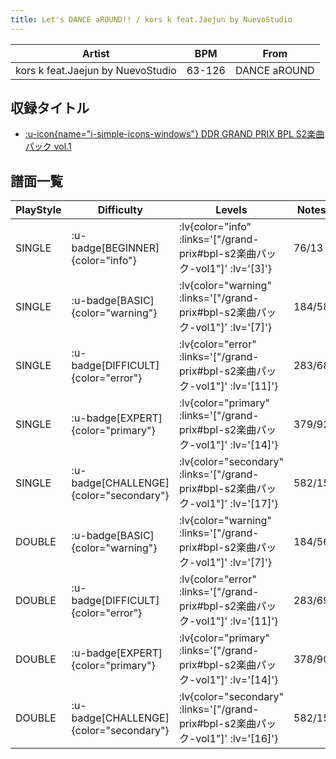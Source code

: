 ```yaml
---
title: Let's DANCE aROUND!! / kors k feat.Jaejun by NuevoStudio
---
```


|Artist|BPM|From|
|------|---|----|
|kors k feat.Jaejun by NuevoStudio|63-126|DANCE aROUND|

## 収録タイトル

- [ :u-icon{name="i-simple-icons-windows"} DDR GRAND PRIX BPL S2楽曲パック vol.1](/grand-prix#bpl-s2楽曲パック-vol1)

## 譜面一覧

|PlayStyle|Difficulty|Levels|Notes|Movie|
|---------|----------|------|-----|-----|
|SINGLE| :u-badge[BEGINNER]{color="info"} | :lv{color="info" :links='["/grand-prix#bpl-s2楽曲パック-vol1"]' :lv='[3]'} |76/13||
|SINGLE| :u-badge[BASIC]{color="warning"} | :lv{color="warning" :links='["/grand-prix#bpl-s2楽曲パック-vol1"]' :lv='[7]'} |184/58||
|SINGLE| :u-badge[DIFFICULT]{color="error"} | :lv{color="error" :links='["/grand-prix#bpl-s2楽曲パック-vol1"]' :lv='[11]'} |283/68||
|SINGLE| :u-badge[EXPERT]{color="primary"} | :lv{color="primary" :links='["/grand-prix#bpl-s2楽曲パック-vol1"]' :lv='[14]'} |379/92||
|SINGLE| :u-badge[CHALLENGE]{color="secondary"} | :lv{color="secondary" :links='["/grand-prix#bpl-s2楽曲パック-vol1"]' :lv='[17]'} |582/15||
|DOUBLE| :u-badge[BASIC]{color="warning"} | :lv{color="warning" :links='["/grand-prix#bpl-s2楽曲パック-vol1"]' :lv='[7]'} |184/56||
|DOUBLE| :u-badge[DIFFICULT]{color="error"} | :lv{color="error" :links='["/grand-prix#bpl-s2楽曲パック-vol1"]' :lv='[11]'} |283/69||
|DOUBLE| :u-badge[EXPERT]{color="primary"} | :lv{color="primary" :links='["/grand-prix#bpl-s2楽曲パック-vol1"]' :lv='[14]'} |378/90||
|DOUBLE| :u-badge[CHALLENGE]{color="secondary"} | :lv{color="secondary" :links='["/grand-prix#bpl-s2楽曲パック-vol1"]' :lv='[16]'} |582/15||
